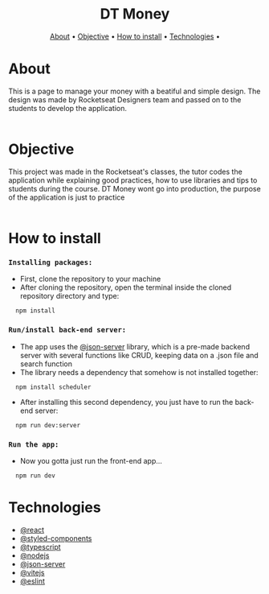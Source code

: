 <h1 align="center">DT Money</h1>
<p align="center">
 <a href="#about">About</a> • 
 <a href="#objective">Objective</a> •
 <a href="#how to install">How to install</a> • 
 <a href="#technologies">Technologies</a> • 
</p>

  
# About
This is a page to manage your money with a beatiful and simple design.
The design was made by Rocketseat Designers team and passed on to the students to develop the application.
<br/>
<br/>
# Objective
This project was made in the Rocketseat's classes, the tutor codes the application while explaining good practices,
how to use libraries and tips to students during the course.
DT Money wont go into production, the purpose of the application is just to practice
<br/>
<br/>
# How to install  
  
### `Installing packages:`
- First, clone the repository to your machine
- After cloning the repository, open the terminal inside the cloned repository directory and type:
```
  npm install
```  
  
### `Run/install back-end server:`
- The app uses the [@json-server](https://github.com/typicode/json-server) library, which is a pre-made backend server with several functions like CRUD, keeping data on a .json file and search function
- The library needs a dependency that somehow is not installed together:
```
  npm install scheduler
```

- After installing this second dependency, you just have to run the back-end server:
```
  npm run dev:server
```
  
### `Run the app:`
- Now you gotta just run the front-end app...
```
  npm run dev
```

# Technologies
- [@react](https://github.com/facebook/react)
- [@styled-components](https://github.com/styled-components/styled-components)
- [@typescript](https://github.com/microsoft/TypeScript)
- [@nodejs](https://github.com/nodejs/node)
- [@json-server](https://github.com/typicode/json-server)
- [@vitejs](https://github.com/vitejs/vite-plugin-react/blob/main/packages/plugin-react/README.md)
- [@eslint](https://github.com/eslint/eslint)
